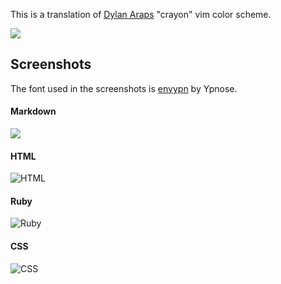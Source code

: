 This is a translation of [Dylan Araps](https://www.github.com/dylanaraps) "crayon" vim color scheme.

![](https://raw.githubusercontent.com/dylanaraps/crayon/master/screenshots/palette.png)

## Screenshots
The font used in the screenshots is [envypn](https://aur.archlinux.org/packages/envypn-font/) by Ypnose.

#### Markdown
![](https://raw.githubusercontent.com/dylanaraps/crayon/master/screenshots/markdown.png)

#### HTML
![HTML](https://raw.githubusercontent.com/dylanaraps/crayon/master/screenshots/html.png)

#### Ruby
![Ruby](https://raw.githubusercontent.com/dylanaraps/crayon/master/screenshots/ruby.png)

#### CSS
![CSS](https://raw.githubusercontent.com/dylanaraps/crayon/master/screenshots/scss.png)
